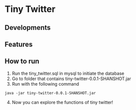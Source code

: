 # Tiny Twitter

## Developments

## Features

## How to run

1. Run the tiny_twitter.sql in mysql to initiate the database
2. Go to folder that contains tiny-twitter-0.0.1-SHANSHOT.jar
3. Run with the following command

```shell
java -jar tiny-twitter-0.0.1-SHANSHOT.jar
```

4. Now you can explore the functions of tiny twitter!